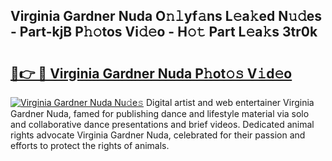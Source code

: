 ## Virginia Gardner Nuda O𝚗𝚕yf𝚊ns L𝚎a𝚔ed N𝚞𝚍es - Part-kjB P𝚑𝚘tos Vi𝚍𝚎o - H𝚘𝚝 Part L𝚎a𝚔s 3tr0k

# <h2><a href="http://kf1320.oniu.top/?m=Virginia+Gardner+Nuda">🔗👉 🔴 Virginia Gardner Nuda P𝚑ot𝚘𝚜 V𝚒d𝚎o</a></h2>

[![Virginia Gardner Nuda Nu𝚍e𝚜](https://i.imgur.com/0qMVB7G.gif)](http://kf1320.oniu.top/?m=Virginia+Gardner+Nuda)
Digital artist and web entertainer Virginia Gardner Nuda, famed for publishing dance and lifestyle material via solo and collaborative dance presentations and brief videos. Dedicated animal rights advocate Virginia Gardner Nuda, celebrated for their passion and efforts to protect the rights of animals.  
